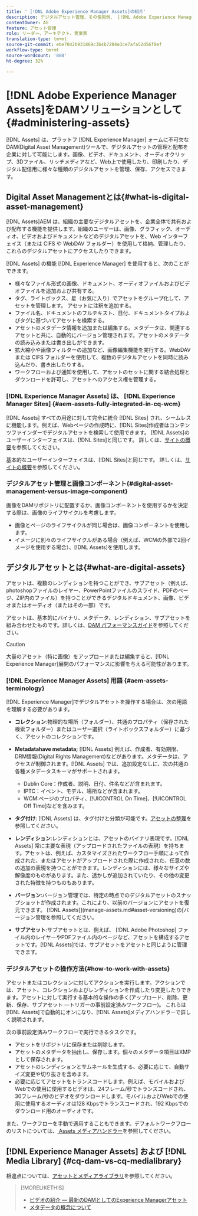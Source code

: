 ```yaml
---
title: ' [!DNL Adobe Experience Manager Assets]の紹介'
description: デジタルアセット管理、その使用例、 [!DNL Adobe Experience Manager Asset] オファーについて説明します。
contentOwner: AG
feature: アセット管理
role: リーダー、アーキテクト、実業家
translation-type: tm+mt
source-git-commit: ebe7042b931869c3b4b7204e3ce7afa52d56f0ef
workflow-type: tm+mt
source-wordcount: '880'
ht-degree: 32%

---
```



# [!DNL Adobe Experience Manager Assets]をDAMソリューションとして{#administering-assets}

[!DNL Assets] は、プラットフ [!DNL Experience Manager] ォームに不可欠なDAM(Digital Asset Management)ツールで、デジタルアセットの管理と配布を企業に対して可能にします。画像、ビデオ、ドキュメント、オーディオクリップ、3Dファイル、リッチメディアなど、Web上で使用したり、印刷したり、デジタル配信用に様々な種類のデジタルアセットを管理、保存、アクセスできます。

## Digital Asset Managementとは{#what-is-digital-asset-management}

[!DNL Assets]AEM は、組織の主要なデジタルアセットを、企業全体で共有および配布する機能を提供します。組織のユーザーは、画像、グラフィック、オーディオ、ビデオおよびドキュメントなどのデジタルアセットを、Web インターフェイス（または CIFS や WebDAV フォルダー）を使用して格納、管理したり、これらのデジタルアセットにアクセスしたりできます。

[!DNL Assets] の機能 [!DNL Experience Manager] を使用すると、次のことができます。

* 様々なファイル形式の画像、ドキュメント、オーディオファイルおよびビデオファイルを追加および共有する。
* タグ、ライトボックス、星（お気に入り）でアセットをグループ化して、アセットを管理します。 アセットに注釈を追加する。
* ファイル名、ドキュメントのフルテキスト、日付、ドキュメントタイプおよびタグに基づいてアセットを検索する。
* アセットのメタデータ情報を追加または編集する。メタデータは、関連するアセットと共に、自動的にバージョン管理されます。アセットのメタデータの読み込みまたは書き出しができます。
* 拡大縮小や画像フィルターの追加など、画像編集機能を実行する。WebDAV または CIFS フォルダーを使用して、複数のデジタルアセットを同時に読み込んだり、書き出したりする。
* ワークフローおよび通知を使用して、アセットのセットに関する結合処理とダウンロードを許可し、アセットへのアクセス権を管理する。

### [!DNL Experience Manager Assets] は、  [!DNL Experience Manager Sites] {#aem-assets-fully-integrated-in-cq-wcm}

[!DNL Assets] すべての用途に対して完全に統合 [!DNL Sites] され、シームレスに機能します。例えば、Webページの作成時に、[!DNL Sites]作成者はコンテンツファインダーでデジタルアセットを検索して使用できます。 [!DNL Assets]のユーザーインターフェイスは、[!DNL Sites]と同じです。 詳しくは、[サイトの概要](/help/sites-authoring/page-authoring.md)を参照してください。

基本的なユーザーインターフェイスは、[!DNL Sites]と同じです。 詳しくは、[サイトの概要](/help/sites-authoring/page-authoring.md)を参照してください。

### デジタルアセット管理と画像コンポーネント{#digital-asset-management-versus-image-component}

画像をDAMリポジトリに配置するか、画像コンポーネントを使用するかを決定する際は、画像のライフサイクルを考慮します。

* 画像とページのライフサイクルが同じ場合は、画像コンポーネントを使用します。
* イメージに別々のライフサイクルがある場合（例えば、WCMの外部で2回イメージを使用する場合）、[!DNL Assets]を使用します。

## デジタルアセットとは{#what-are-digital-assets}

アセットは、複数のレンディションを持つことができ、サブアセット（例えば、photoshopファイルのレイヤー、PowerPointファイルのスライド、PDFのページ、ZIP内のファイル）を持つことができるデジタルドキュメント、画像、ビデオまたはオーディオ（またはその一部）です。

アセットは、基本的にバイナリ、メタデータ、レンディション、サブアセットを組み合わせたものです。詳しくは、[DAM パフォーマンスガイド](/help/sites-deploying/assets-performance-sizing.md)を参照してください。

>[!CAUTION]
>
>大量のアセット（特に画像）をアップロードまたは編集すると、[!DNL Experience Manager]展開のパフォーマンスに影響を与える可能性があります。

### [!DNL Experience Manager Assets] 用語  {#aem-assets-terminology}

[!DNL Experience Manager]でデジタルアセットを操作する場合は、次の用語を理解する必要があります。

* **コレクション**:物理的な場所（フォルダー）、共通のプロパティ（保存された検索フォルダー）またはユーザー選択（ライトボックスフォルダー）に基づく、アセットのコレクションです。

* **Metadatahave metadata;** [!DNL Assets] 例えば、作成者、有効期限、DRM情報(Digital Rights Management)などがあります。メタデータは、アクセスが制御されます。[!DNL Assets] では、追加設定なしに、次の共通の各種メタデータスキーマがサポートされます。

   * Dublin Core：作成者、説明、日付、件名などが含まれます。
   * IPTC：イベント、モデル、場所などが含まれます。
   * WCM:ページのプロパティ、[!UICONTROL On Time]、[!UICONTROL Off Time]などを含みます。

* **タグ付け**: [!DNL Assets] は、タグ付けと分類が可能です。[アセットの整理](/help/assets/organize-assets.md)を参照してください。

* **レンディション**:レンディションとは、アセットのバイナリ表現です。[!DNL Assets] 常に主要な表現（アップロードされたファイルの表現）を持ちます。アセットは、例えば、カスタマイズされたワークフロー手順によって作成された、またはアセットがアップロードされた際に作成された、任意の数の追加の表現を持つことができます。レンディションには、様々なサイズや解像度のものがあります。また、透かしが追加されていたり、その他の変更された特徴を持つものもあります。

* **バージョン**:バージョン管理では、特定の時点でのデジタルアセットのスナップショットが作成されます。これにより、以前のバージョンにアセットを復元できます。 [!DNL Assets]](manage-assets.md#asset-versioning)の[バージョン管理を参照してください。

* **サブアセット**:サブアセットとは、例えば、 [!DNL Adobe Photoshop] ファイル内のレイヤーやPDFファイル内のページなど、アセットを構成するアセットです。[!DNL Assets]では、サブアセットをアセットと同じように管理できます。

### デジタルアセットの操作方法{#how-to-work-with-assets}

アセットまたはコレクションに対してアクションを実行します。アクションでは、アセット、コレクションおよびレンディションを作成したり変更したりできます。アセットに対して実行する基本的な操作の多く(アップロード、削除、更新、保存、サブアセット —トリガーの事前設定済みワークフロー)。 これらは[!DNL Assets]で自動的にオンになり、[!DNL Assets]メディアハンドラーで詳しく説明されます。

次の事前設定済みワークフローで実行できるタスクです。

* アセットをリポジトリに保存または削除します。
* アセットのメタデータを抽出し、保存します。個々のメタデータ項目はXMPとして保存されます。
* アセットのレンディションとサムネールを生成する、必要に応じて、自動サイズ変更や切り抜きを含めます。
* 必要に応じてアセットをトランスコードします。例えば、モバイルおよびWebでの使用に使用するビデオは、24フレーム/秒でトランスコードされ、30フレーム/秒のビデオをダウンロードします。モバイルおよびWebでの使用に使用するオーディオは128 Kbpsでトランスコードされ、192 Kbpsでのダウンロード用のオーディオです。

また、ワークフローを手動で適用することもできます。デフォルトワークフローのリストについては、[ Assets メディアハンドラー](media-handlers.md)を参照してください。

## [!DNL Experience Manager Assets] および [!DNL Media Library] {#cq-dam-vs-cq-medialibrary}

相違点については、[アセットとメディアライブラリ](medialibrary.md)を参照してください。

>[!MORELIKETHIS]
>
>* [ビデオの紹介 — 最新のDAMとしてのExperience Managerアセット](https://www.youtube.com/watch?v=PBwQqZgC-yo)
>* [メタデータの概念について](/help/assets/metadata-concepts.md)


